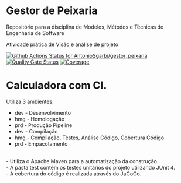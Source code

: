 # Gestor de Peixaria
Repositório para a disciplina de Modelos, Métodos e Técnicas de Engenharia de Software 

Atividade prática de Visão e análise de projeto


[![Github Actions Status for AntonioSgarbi/gestor_peixaria](https://github.com/AntonioSgarbi/gestor_peixaria/workflows/Java%20CI%20with%20Maven/badge.svg)](https://github.com/AntonioSgarbi/gestor_peixaria/actions)
[![Quality Gate Status](https://sonarcloud.io/api/project_badges/measure?project=AntonioSgarbi_gestor_peixaria&metric=alert_status)](https://sonarcloud.io/summary/new_code?id=AntonioSgarbi_gestor_peixaria)
[![Coverage](https://sonarcloud.io/api/project_badges/measure?project=AntonioSgarbi_gestor_peixaria&metric=coverage)](https://sonarcloud.io/component_measures?id=AntonioSgarbi_gestor_peixaria&metric=coverage)


# Calculadora com CI.
Utiliza 3 ambientes:
- dev - Desenvolvimento
- hmg - Homologação
- prd - Produção
Pipeline
- dev - Compilação
- hmg - Compilação, Testes, Análise Código, Cobertura Código
- prd - Empacotamento
<br>
- Utiliza o Apache Maven para a automatização da construção.<br>
- A pasta test contêm os testes unitários do projeto utilizando JUnit 4.<br>
- A cobertura do código é realizada através do JaCoCo.<br>
